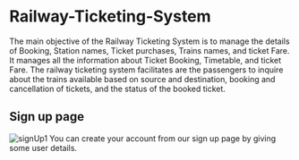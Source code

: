 # Railway-Ticketing-System

The main objective of the Railway Ticketing System is to manage the details of Booking, Station names, Ticket purchases, Trains names, and ticket Fare. It manages all the information about Ticket Booking, Timetable, and ticket Fare. The railway ticketing system facilitates are the passengers to inquire about the trains available based on source and destination, booking and cancellation of tickets, and the status of the booked ticket.

<h2>Sign up page</h2>

![signUp1](https://user-images.githubusercontent.com/100506477/208818431-b5873ebf-bb97-451f-8c9a-47ce93d38120.png)
You can create your account from our sign up page by giving some user details.
